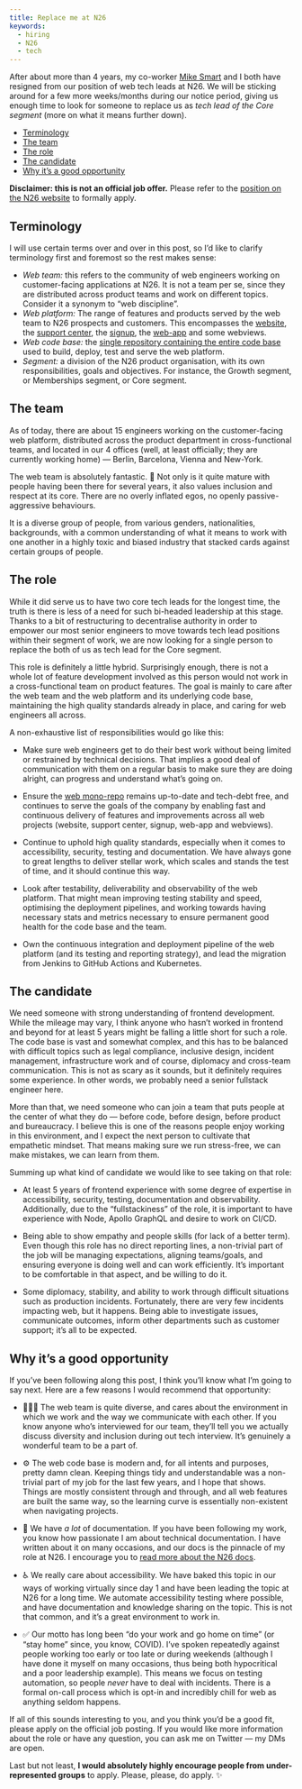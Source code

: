 ```yaml
---
title: Replace me at N26
keywords:
  - hiring
  - N26
  - tech
---
```


After about more than 4 years, my co-worker [Mike Smart](https://twitter.com/smartmike) and I both have resigned from our position of web tech leads at N26. We will be sticking around for a few more weeks/months during our notice period, giving us enough time to look for someone to replace us as _tech lead of the Core segment_ (more on what it means further down).

- [Terminology](#terminology)
- [The team](#the-team)
- [The role](#the-role)
- [The candidate](#the-candidate)
- [Why it’s a good opportunity](#why-its-a-good-opportunity)

**Disclaimer: this is not an official job offer.** Please refer to the [position on the N26 website](https://n26.com/en/careers/positions/2435542?gh_jid=2435542) to formally apply.

## Terminology

I will use certain terms over and over in this post, so I’d like to clarify terminology first and foremost so the rest makes sense:

- _Web team:_ this refers to the community of web engineers working on customer-facing applications at N26. It is not a team per se, since they are distributed across product teams and work on different topics. Consider it a synonym to “web discipline”.
- _Web platform:_ The range of features and products served by the web team to N26 prospects and customers. This encompasses the [website](https://n26.com), the [support center](https://support.n26.com), the [signup](https://get.n26.com), the [web-app](https://app.n26.com) and some webviews.
- _Web code base:_ the [single repository containing the entire code base](/2020/03/25/web-mono-repo-at-n26/) used to build, deploy, test and serve the web platform.
- _Segment:_ a division of the N26 product organisation, with its own responsibilities, goals and objectives. For instance, the Growth segment, or Memberships segment, or Core segment.

## The team

As of today, there are about 15 engineers working on the customer-facing web platform, distributed across the product department in cross-functional teams, and located in our 4 offices (well, at least officially; they are currently working home) — Berlin, Barcelona, Vienna and New-York.

The web team is absolutely fantastic. 💖 Not only is it quite mature with people having been there for several years, it also values inclusion and respect at its core. There are no overly inflated egos, no openly passive-aggressive behaviours.

It is a diverse group of people, from various genders, nationalities, backgrounds, with a common understanding of what it means to work with one another in a highly toxic and biased industry that stacked cards against certain groups of people.

## The role

While it did serve us to have two core tech leads for the longest time, the truth is there is less of a need for such bi-headed leadership at this stage. Thanks to a bit of restructuring to decentralise authority in order to empower our most senior engineers to move towards tech lead positions within their segment of work, we are now looking for a single person to replace the both of us as tech lead for the Core segment.

This role is definitely a little hybrid. Surprisingly enough, there is not a whole lot of feature development involved as this person would not work in a cross-functional team on product features. The goal is mainly to care after the web team and the web platform and its underlying code base, maintaining the high quality standards already in place, and caring for web engineers all across.

A non-exhaustive list of responsibilities would go like this:

- Make sure web engineers get to do their best work without being limited or restrained by technical decisions. That implies a good deal of communication with them on a regular basis to make sure they are doing alright, can progress and understand what’s going on.

- Ensure the [web mono-repo](/2020/03/25/web-mono-repo-at-n26/) remains up-to-date and tech-debt free, and continues to serve the goals of the company by enabling fast and continuous delivery of features and improvements across all web projects (website, support center, signup, web-app and webviews).

- Continue to uphold high quality standards, especially when it comes to accessibility, security, testing and documentation. We have always gone to great lengths to deliver stellar work, which scales and stands the test of time, and it should continue this way.

- Look after testability, deliverability and observability of the web platform. That might mean improving testing stability and speed, optimising the deployment pipelines, and working towards having necessary stats and metrics necessary to ensure permanent good health for the code base and the team.

- Own the continuous integration and deployment pipeline of the web platform (and its testing and reporting strategy), and lead the migration from Jenkins to GitHub Actions and Kubernetes.

## The candidate

We need someone with strong understanding of frontend development. While the mileage may vary, I think anyone who hasn’t worked in frontend and beyond for at least 5 years might be falling a little short for such a role. The code base is vast and somewhat complex, and this has to be balanced with difficult topics such as legal compliance, inclusive design, incident management, infrastructure work and of course, diplomacy and cross-team communication. This is not as scary as it sounds, but it definitely requires some experience. In other words, we probably need a senior fullstack engineer here.

More than that, we need someone who can join a team that puts people at the center of what they do — before code, before design, before product and bureaucracy. I believe this is one of the reasons people enjoy working in this environment, and I expect the next person to cultivate that empathetic mindset. That means making sure we run stress-free, we can make mistakes, we can learn from them.

Summing up what kind of candidate we would like to see taking on that role:

- At least 5 years of frontend experience with some degree of expertise in accessibility, security, testing, documentation and observability. Additionally, due to the “fullstackiness” of the role, it is important to have experience with Node, Apollo GraphQL and desire to work on CI/CD.

- Being able to show empathy and people skills (for lack of a better term). Even though this role has no direct reporting lines, a non-trivial part of the job will be managing expectations, aligning teams/goals, and ensuring everyone is doing well and can work efficiently. It’s important to be comfortable in that aspect, and be willing to do it.

- Some diplomacy, stability, and ability to work through difficult situations such as production incidents. Fortunately, there are very few incidents impacting web, but it happens. Being able to investigate issues, communicate outcomes, inform other departments such as customer support; it’s all to be expected.

## Why it’s a good opportunity

If you’ve been following along this post, I think you’ll know what I’m going to say next. Here are a few reasons I would recommend that opportunity:

- 👩🏽‍💻 The web team is quite diverse, and cares about the environment in which we work and the way we communicate with each other. If you know anyone who’s interviewed for our team, they’ll tell you we actually discuss diversity and inclusion during out tech interview. It’s genuinely a wonderful team to be a part of.

- ⚙️ The web code base is modern and, for all intents and purposes, pretty damn clean. Keeping things tidy and understandable was a non-trivial part of my job for the last few years, and I hope that shows. Things are mostly consistent through and through, and all web features are built the same way, so the learning curve is essentially non-existent when navigating projects.

- 📖 We have _a lot_ of documentation. If you have been following my work, you know how passionate I am about technical documentation. I have written about it on many occasions, and our docs is the pinnacle of my role at N26. I encourage you to [read more about the N26 docs](/2020/01/23/technical-documentation-for-everyone/).

- ♿️ We really care about accessibility. We have baked this topic in our ways of working virtually since day 1 and have been leading the topic at N26 for a long time. We automate accessibility testing where possible, and have documentation and knowledge sharing on the topic. This is not that common, and it’s a great environment to work in.

- ✅ Our motto has long been “do your work and go home on time” (or “stay home” since, you know, COVID). I’ve spoken repeatedly against people working too early or too late or during weekends (although I have done it myself on many occasions, thus being both hypocritical and a poor leadership example). This means we focus on testing automation, so people _never_ have to deal with incidents. There is a formal on-call process which is opt-in and incredibly chill for web as anything seldom happens.

If all of this sounds interesting to you, and you think you’d be a good fit, please apply on the official job posting. If you would like more information about the role or have any question, you can ask me on Twitter — my DMs are open.

Last but not least, **I would absolutely highly encourage people from under-represented groups** to apply. Please, please, do apply. ✨
